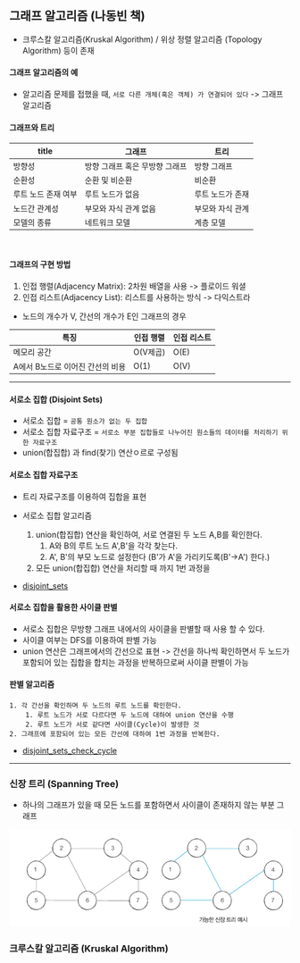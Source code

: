 ## 그래프 알고리즘 (나동빈 책)

* 크루스칼 알고리즘(Kruskal Algorithm) / 위상 정렬 알고리즘 (Topology Algorithm) 등이 존재

#### 그래프 알고리즘의 예
* 알고리즘 문제를 접했을 때, `서로 다른 개체(혹은 객체) 가 연결되어 있다` -> 그래프 알고리즘

#### 그래프와 트리

| title | 그래프 | 트리 |
| --- | --- | --- | 
| 방향성 | 방향 그래프 혹은 무방향 그래프 | 방향 그래프 |
| 순환성 | 순환 및 비순환  | 비순환 |
| 루트 노드 존재 여부 | 루트 노드가 없음  | 루트 노드가 존재 |
| 노드간 관계성 | 부모와 자식 관계 없음  | 부모와 자식 관계 |
| 모델의 종류 | 네트워크 모델  | 계층 모델 |

<br>

#### 그래프의 구현 방법
1. 인접 행렬(Adjacency Matrix): 2차원 배열을 사용 -> 플로이드 워셜
2. 인접 리스트(Adjacency List): 리스트를 사용하는 방식 -> 다익스트라 

* 노드의 개수가 V, 간선의 개수가 E인 그래프의 경우

| 특징 | 인접 행렬 | 인접 리스트 | 
| --- | --- | --- | 
| 메모리 공간 | O(V제곱) | O(E) | 
| A에서 B노드로 이어진 간선의 비용| O(1) | O(V) | 

<hr>

#### 서로소 집합 (Disjoint Sets)
* 서로소 집합 = `공통 원소가 없는 두 집합`
* 서로소 집합 자료구조 = `서로소 부분 집합들로 나누어진 원소들의 데이터를 처리하기 위한 자료구조`
* union(합집합) 과 find(찾기) 연산ㅇ르로 구성됨

#### 서로소 집합 자료구조

* 트리 자료구조를 이용하여 집합을 표현
* 서로소 집합 알고리즘
    1. union(합집합) 연산을 확인하여, 서로 연결된 두 노드 A,B를 확인한다.
        1. A와 B의 루트 노드 A',B'을 각각 찾는다.
        2. A', B'의 부모 노드로 설정한다 (B'가 A'을 가리키도록(B'->A') 한다.)
    2. 모든 union(합집합) 연산을 처리할 때 까지 1번 과정을 
    
* [disjoint_sets](../graph/disjoint_sets.py)

#### 서로소 집합을 활용한 사이클 판별
* 서로소 집합은 무방향 그래프 내에서의 사이클을 판별할 때 사용 할 수 있다.
* 사이클 여부는 DFS를 이용하여 판별 가능
* union 연산은 그래프에서의 간선으로 표현 -> 간선을 하나씩 확인하면서 두 노드가 포함되어 있는 집합을 합치는 과정을 반복하므로써 사이클 판별이 가능

#### 판별 알고리즘
    1. 각 간선을 확인하며 두 노드의 루트 노드를 확인한다.
        1. 루트 노드가 서로 다르다면 두 노드에 대하여 union 연산을 수행
        2. 루트 노드가 서로 같다면 사이클(Cycle)이 발생한 것
    2. 그래프에 포함되어 있는 모든 간선에 대하여 1번 과정을 반복한다.

* [disjoint_sets_check_cycle](../graph/disjoint_sets_check_cycle.py)

<hr>

### 신장 트리 (Spanning Tree)
* 하나의 그래프가 있을 때 모든 노드를 포함하면서 사이클이 존재하지 않는 부분 그래프

![spanning_tree.png](spanning_tree.PNG)

### 크루스칼 알고리즘 (Kruskal Algorithm)








